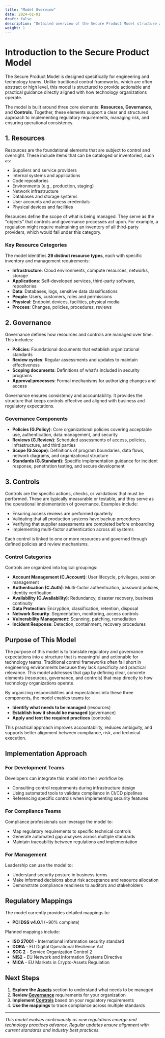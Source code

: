 ```yaml
---
title: "Model Overview"
date: 2024-01-01
draft: false
description: "Detailed overview of the Secure Product Model structure and methodology"
weight: 1
---
```


# Introduction to the Secure Product Model

The Secure Product Model is designed specifically for engineering and technology teams. Unlike traditional control frameworks, which are often abstract or high level, this model is structured to provide actionable and practical guidance directly aligned with how technology organizations operate.

The model is built around three core elements: **Resources**, **Governance**, and **Controls**. Together, these elements support a clear and structured approach to implementing regulatory requirements, managing risk, and ensuring operational consistency.

## 1. Resources

Resources are the foundational elements that are subject to control and oversight. These include items that can be cataloged or inventoried, such as:

- Suppliers and service providers
- Internal systems and applications
- Code repositories
- Environments (e.g., production, staging)
- Network infrastructure
- Databases and storage systems
- User accounts and access credentials
- Physical devices and facilities

Resources define the scope of what is being managed. They serve as the "objects" that controls and governance processes act upon. For example, a regulation might require maintaining an inventory of all third-party providers, which would fall under this category.

### Key Resource Categories

The model identifies **29 distinct resource types**, each with specific inventory and management requirements:

- **Infrastructure**: Cloud environments, compute resources, networks, storage
- **Applications**: Self-developed services, third-party software, repositories
- **Data**: Databases, logs, sensitive data classifications
- **People**: Users, customers, roles and permissions
- **Physical**: Endpoint devices, facilities, physical media
- **Process**: Changes, policies, procedures, reviews

## 2. Governance

Governance defines how resources and controls are managed over time. This includes:

- **Policies**: Foundational documents that establish organizational standards
- **Review cycles**: Regular assessments and updates to maintain effectiveness
- **Scoping documents**: Definitions of what's included in security programs
- **Approval processes**: Formal mechanisms for authorizing changes and access

Governance ensures consistency and accountability. It provides the structure that keeps controls effective and aligned with business and regulatory expectations.

### Governance Components

- **Policies (G.Policy)**: Core organizational policies covering acceptable use, authentication, data management, and security
- **Reviews (G.Review)**: Scheduled assessments of access, policies, infrastructure, and third parties
- **Scope (G.Scope)**: Definitions of program boundaries, data flows, network diagrams, and organizational structure
- **Standards (G.Standard)**: Specific implementation guidance for incident response, penetration testing, and secure development

## 3. Controls

Controls are the specific actions, checks, or validations that must be performed. These are typically measurable or testable, and they serve as the operational implementation of governance. Examples include:

- Ensuring access reviews are performed quarterly
- Validating that all production systems have backup procedures
- Verifying that supplier assessments are completed before onboarding
- Implementing multi-factor authentication across all systems

Each control is linked to one or more resources and governed through defined policies and review mechanisms.

### Control Categories

Controls are organized into logical groupings:

- **Account Management (C.Account)**: User lifecycle, privileges, session management
- **Authentication (C.Auth)**: Multi-factor authentication, password policies, identity verification
- **Availability (C.Availability)**: Redundancy, disaster recovery, business continuity
- **Data Protection**: Encryption, classification, retention, disposal
- **Network Security**: Segmentation, monitoring, access controls
- **Vulnerability Management**: Scanning, patching, remediation
- **Incident Response**: Detection, containment, recovery procedures

## Purpose of This Model

The purpose of this model is to translate regulatory and governance expectations into a structure that is meaningful and actionable for technology teams. Traditional control frameworks often fall short in engineering environments because they lack specificity and practical relevance. This model addresses that gap by defining clear, concrete elements (resources, governance, and controls) that map directly to how technology organizations operate.

By organizing responsibilities and expectations into these three components, the model enables teams to:

- **Identify what needs to be managed** (resources)
- **Establish how it should be managed** (governance)
- **Apply and test the required practices** (controls)

This practical approach improves accountability, reduces ambiguity, and supports better alignment between compliance, risk, and technical execution.

## Implementation Approach

### For Development Teams

Developers can integrate this model into their workflow by:
- Consulting control requirements during infrastructure design
- Using automated tools to validate compliance in CI/CD pipelines
- Referencing specific controls when implementing security features

### For Compliance Teams

Compliance professionals can leverage the model to:
- Map regulatory requirements to specific technical controls
- Generate automated gap analyses across multiple standards
- Maintain traceability between regulations and implementation

### For Management

Leadership can use the model to:
- Understand security posture in business terms
- Make informed decisions about risk acceptance and resource allocation
- Demonstrate compliance readiness to auditors and stakeholders

## Regulatory Mappings

The model currently provides detailed mappings to:

- **PCI DSS v4.0.1** (~90% complete)

Planned mappings include:
- **ISO 27001** - International information security standard
- **DORA** - EU Digital Operational Resilience Act
- **SOC 2** - Service Organization Control 2
- **NIS2** - EU Network and Information Systems Directive
- **MiCA** - EU Markets in Crypto-Assets Regulation

## Next Steps

1. **Explore the [Assets](/assets/)** section to understand what needs to be managed
2. **Review [Governance](/governance/)** requirements for your organization
3. **Implement [Controls](/controls/)** based on your regulatory requirements
4. **Use the mappings** to trace compliance across multiple standards

---

*This model evolves continuously as new regulations emerge and technology practices advance. Regular updates ensure alignment with current standards and industry best practices.*